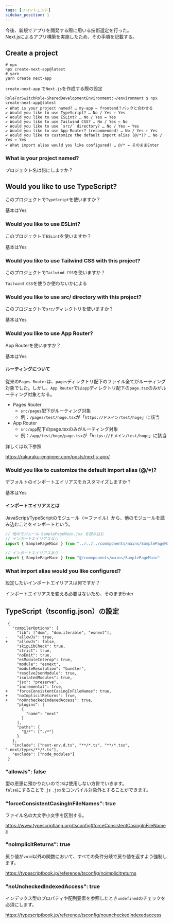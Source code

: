 ```yaml
---
tags: [フロントエンド]
sidebar_position: 1
---
```


今後、新規でアプリを開発する際に用いる技術選定を行った。  
Next.jsによるアプリ構築を実施したため、その手順を記載する。  

## Create a project

```
# npx
npx create-next-app@latest
# yarn
yarn create next-app
```

`create-next-app` で`Next.js`を作成する際の設定

```
RoleForSwitchRole-SharedDevelopmentEnvironment:~/environment $ npx create-next-app@latest         
✔ What is your project named? … my-app ← frontend？バックと合わせる
✔ Would you like to use TypeScript? … No / Yes ← Yes
✔ Would you like to use ESLint? … No / Yes ← Yes
✔ Would you like to use Tailwind CSS? … No / Yes ← No
✔ Would you like to use `src/` directory? … No / Yes ← Yes
✔ Would you like to use App Router? (recommended) … No / Yes ← Yes
✔ Would you like to customize the default import alias (@/*)? … No / Yes ← Yes
✔ What import alias would you like configured? … @/* ← そのままEnter
```

### What is your project named?
プロジェクト名は何にしますか？

## Would you like to use TypeScript?
このプロジェクトで`TypeScript`を使いますか？

基本はYes

### Would you like to use ESLint?
このプロジェクトで`ESLint`を使いますか？

基本はYes

### Would you like to use Tailwind CSS with this project?
このプロジェクトで`Tailwind CSS`を使いますか？

`Tailwind CSS`を使うか使わないかによる

### Would you like to use src/ directory with this project?
このプロジェクトで`src/`ディレクトリを使いますか？

基本はYes

### Would you like to use App Router?
App Routerを使いますか？

基本はYes

#### ルーティングについて
従来の`Pages Router`は、`pages`ディレクトリ配下のファイル全てがルーティング対象でした。しかし、`App Router`では`app`ディレクトリ配下の`page.tsx`のみがルーティング対象となる。

- Pages Router
  - `src/pages`配下がルーティング対象
  - 例：`/pages/test/hoge.tsx`が「`https://ドメイン/test/hoge`」に該当
- App Router
  - `src/app`配下のpage.tsxのみがルーティング対象
  - 例：`/app/test/hoge/page.tsx`が「`https://ドメイン/test/hoge`」に該当

詳しくは以下参照

https://rakuraku-engineer.com/posts/nextjs-app/

### Would you like to customize the default import alias (@/*)?
デフォルトのインポートエイリアスをカスタマイズしますか？

基本はYes

#### インポートエイリアスとは
JavaScript/TypeScriptのモジュール（＝ファイル）から、他のモジュールを読み込むことをインポートという。

```js
// 他のモジュール SamplePageMain.jsx を読み込む
// インポートエイリアスなし
import { SamplePageMain } from "../../../commponents/mains/SamplePageMain"

// インポートエイリアスあり
import { SamplePageMain } from "@/commponents/mains/SamplePageMain"
```

### What import alias would you like configured?
設定したいインポートエイリアスは何ですか？

インポートエイリアスを変える必要はないため、そのままEnter

## TypeScript（tsconfig.json）の設定
```
 {
   "compilerOptions": {
     "lib": ["dom", "dom.iterable", "esnext"],
-    "allowJs": true,
+    "allowJs": false,
     "skipLibCheck": true,
     "strict": true,
     "noEmit": true,
     "esModuleInterop": true,
     "module": "esnext",
     "moduleResolution": "bundler",
     "resolveJsonModule": true,
     "isolatedModules": true,
     "jsx": "preserve",
     "incremental": true,
+    "forceConsistentCasingInFileNames": true,
+    "noImplicitReturns": true,
+    "noUncheckedIndexedAccess": true,
     "plugins": [
       {
         "name": "next"
       }
     ],
     "paths": {
       "@/*": ["./*"]
     }
   },
   "include": ["next-env.d.ts", "**/*.ts", "**/*.tsx", ".next/types/**/*.ts"],
   "exclude": ["node_modules"]
 }
```

### "allowJs": false
型の恩恵に預かりたいので`JS`は使用しない方針でいきます。  
`false`にすることで`.js` `.jsx`をコンパイル対象外とすることができます。  

### "forceConsistentCasingInFileNames": true
ファイル名の大文字小文字を区別する。

https://www.typescriptlang.org/tsconfig#forceConsistentCasingInFileNames

### "noImplicitReturns": true
戻り値が`void`以外の関数において、すべての条件分岐で戻り値を返すよう強制します。

https://typescriptbook.jp/reference/tsconfig/noimplicitreturns

### "noUncheckedIndexedAccess": true
インデックス型のプロパティや配列要素を参照したとき`undefined`のチェックを必須にします。

https://typescriptbook.jp/reference/tsconfig/nouncheckedindexedaccess
